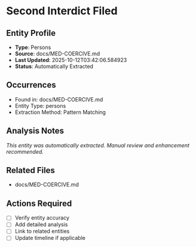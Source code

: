 # Second Interdict Filed

## Entity Profile
- **Type**: Persons
- **Source**: docs/MED-COERCIVE.md
- **Last Updated**: 2025-10-12T03:42:06.584923
- **Status**: Automatically Extracted

## Occurrences
- Found in: docs/MED-COERCIVE.md
- Entity Type: persons
- Extraction Method: Pattern Matching

## Analysis Notes
*This entity was automatically extracted. Manual review and enhancement recommended.*

## Related Files
- docs/MED-COERCIVE.md

## Actions Required
- [ ] Verify entity accuracy
- [ ] Add detailed analysis
- [ ] Link to related entities
- [ ] Update timeline if applicable
